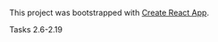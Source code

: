 This project was bootstrapped with [Create React App](https://github.com/facebookincubator/create-react-app).

Tasks 2.6-2.19